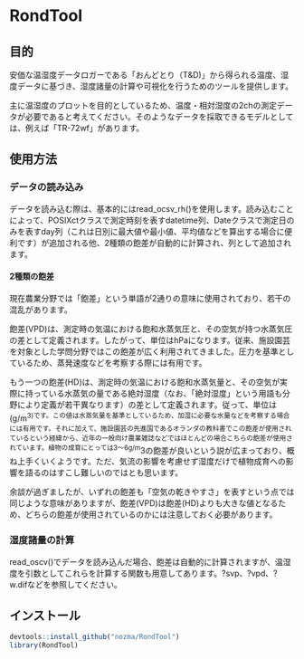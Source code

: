 
<!-- README.md is generated from README.Rmd. Please edit that file -->
RondTool
========

目的
----

安価な温湿度データロガーである「おんどとり（T&D)」から得られる温度、湿度データに基づき、湿度諸量の計算や可視化を行うためのツールを提供します。

主に温湿度のプロットを目的としているため、温度・相対湿度の2chの測定データが必要であると考えてください。そのようなデータを採取できるモデルとしては、例えば「TR-72wf」があります。

使用方法
--------

### データの読み込み

データを読み込む際は、基本的にはread\_ocsv\_rh()を使用します。読み込むことによって、POSIXctクラスで測定時刻を表すdatetime列、Dateクラスで測定日のみを表すday列（これは日別に最大値や最小値、平均値などを算出する場合に便利です）が追加される他、2種類の飽差が自動的に計算され、列として追加されます。

#### 2種類の飽差

現在農業分野では「飽差」という単語が2通りの意味に使用されており、若干の混乱があります。

飽差(VPD)は、測定時の気温における飽和水蒸気圧と、その空気が持つ水蒸気圧の差として定義されます。したがって、単位はhPaになります。従来、施設園芸を対象とした学問分野ではこの飽差が広く利用されてきました。圧力を基準としているため、蒸発速度などを考察する際には有用です。

もう一つの飽差(HD)は、測定時の気温における飽和水蒸気量と、その空気が実際に持っている水蒸気の量である絶対湿度（なお、「絶対湿度」という用語も分野により定義が若干異なります）の差として定義されます。従って、単位は(g/m<sup>3)です。この値は水蒸気量を基準としているため、加湿に必要な水量などを考察する場合には有用です。それに加えて、施設園芸の先進国であるオランダの教科書でこの飽差が使用されているという経緯から、近年の一般向け農業雑誌などではほとんどの場合こちらの飽差が使用されています。植物の成育にとっては3〜6g/m</sup>3の飽差が良いという説が広まっており、概ね上手くいくようです。ただ、気流の影響を考慮せず湿度だけで植物成育への影響を語るのはすこし難しいのではとも思います。

余談が過ぎましたが、いずれの飽差も「空気の乾きやすさ」を表すという点では同じような意味がありますが、飽差(VPD)は飽差(HD)よりも大きな値となるため、どちらの飽差が使用されているのかには注意しておく必要があります。

### 湿度諸量の計算

read\_oscv()でデータを読み込んだ場合、飽差は自動的に計算されますが、温湿度を引数としてこれらを計算する関数も用意してあります。?svp、?vpd、?w.difなどを参照してください。

インストール
------------

``` r
devtools::install_github("nozma/RondTool")
library(RondTool)
```
